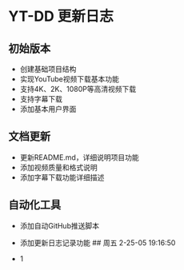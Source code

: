 # YT-DD 更新日志

## 初始版本

- 创建基础项目结构
- 实现YouTube视频下载基本功能
- 支持4K、2K、1080P等高清视频下载
- 支持字幕下载
- 添加基本用户界面

## 文档更新

- 更新README.md，详细说明项目功能
- 添加视频质量和格式说明
- 添加字幕下载功能详细描述

## 自动化工具

- 添加自动GitHub推送脚本
- 添加更新日志记录功能 ## 周五 2-25-05 19:16:50 
 
- 1 
 
